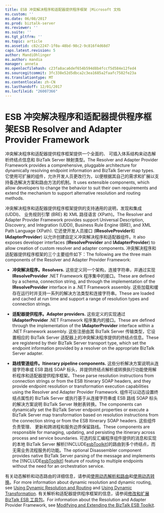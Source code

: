 ```yaml
---
title: ESB 冲突解决程序和适配器提供程序框架 |Microsoft 文档
ms.custom: ''
ms.date: 06/08/2017
ms.prod: biztalk-server
ms.reviewer: ''
ms.suite: ''
ms.tgt_pltfrm: ''
ms.topic: article
ms.assetid: c82c2247-1f0a-48bd-98c2-9c816f4d68d7
caps.latest.revision: 5
author: MandiOhlinger
ms.author: mandia
manager: anneta
ms.openlocfilehash: c23fa8aca6def654b594d8b4fccf5d584e12fed4
ms.sourcegitcommit: 3fc338e52d5dbca2c3ea1685a2faafc7582fe23a
ms.translationtype: MT
ms.contentlocale: zh-CN
ms.lasthandoff: 12/01/2017
ms.locfileid: "26007366"
---
```

# <a name="esb-resolver-and-adapter-provider-framework"></a><span data-ttu-id="5e591-102">ESB 冲突解决程序和适配器提供程序框架</span><span class="sxs-lookup"><span data-stu-id="5e591-102">ESB Resolver and Adapter Provider Framework</span></span>
<span data-ttu-id="5e591-103">冲突解决程序和适配器提供程序框架提供一个全面的、 可插入体系结构来动态解析终结点信息和 BizTalk Server 映射类型。</span><span class="sxs-lookup"><span data-stu-id="5e591-103">The Resolver and Adapter Provider Framework provides a comprehensive, pluggable architecture for dynamically resolving endpoint information and BizTalk Server map types.</span></span> <span data-ttu-id="5e591-104">它使用可扩展的组件，允许开发人员更改行为，以便根据其自己的需求和扩展以支持备选解决方案和路由方法的机制。</span><span class="sxs-lookup"><span data-stu-id="5e591-104">It uses extensible components, which allow developers to change the behavior to suit their own requirements and extend the mechanism to support alternative resolution and routing methods.</span></span>  
  
 <span data-ttu-id="5e591-105">冲突解决程序和适配器提供程序框架提供的支持通用的说明，发现和集成 (UDDI)、 业务规则引擎 (BRE) 和 XML 路径语言 (XPath)。</span><span class="sxs-lookup"><span data-stu-id="5e591-105">The Resolver and Adapter Provider Framework provides support Universal Description, Discovery, and Integration (UDDI), Business Rule Engine (BRE), and XML Path Language (XPath).</span></span> <span data-ttu-id="5e591-106">它还使开发人员接口 (**IResolveProvider**和**IAdapterProvider**) 以允许创建自定义冲突解决程序和适配器组件。</span><span class="sxs-lookup"><span data-stu-id="5e591-106">It also exposes developer interfaces (**IResolveProvider** and **IAdapterProvider**) to allow creation of custom resolver and adapter components.</span></span> <span data-ttu-id="5e591-107">冲突解决程序和适配器提供程序框架的三个主要组件如下：</span><span class="sxs-lookup"><span data-stu-id="5e591-107">The following are the three main components of the Resolver and Adapter Provider Framework:</span></span>  
  
-   <span data-ttu-id="5e591-108">**冲突解决程序。**</span><span class="sxs-lookup"><span data-stu-id="5e591-108">**Resolvers.**</span></span> <span data-ttu-id="5e591-109">这些定义同一个架构，连接字符串，并通过实现**IResolveProvider** .NET Framework 程序集中的接口。</span><span class="sxs-lookup"><span data-stu-id="5e591-109">These are defined by a schema, connection string, and through the implementation of the **IResolveProvider** interface in a .NET Framework assembly.</span></span> <span data-ttu-id="5e591-110">这些加载和缓存在运行时并支持一系列的解决方法类型和连接字符串。</span><span class="sxs-lookup"><span data-stu-id="5e591-110">These are loaded and cached at run time and support a range of resolution types and connection strings.</span></span>  
  
-   <span data-ttu-id="5e591-111">**适配器提供程序。**</span><span class="sxs-lookup"><span data-stu-id="5e591-111">**Adapter providers.**</span></span> <span data-ttu-id="5e591-112">这些定义的实现通过**IAdapterProvider** .NET Framework 程序集内的接口。</span><span class="sxs-lookup"><span data-stu-id="5e591-112">These are defined through the implementation of the **IAdapterProvider** interface within a .NET Framework assembly.</span></span> <span data-ttu-id="5e591-113">这些注册由其 BizTalk Server 传输类型，它设置相应的 BizTalk Server 适配器上的冲突解决程序提供的终结点信息。</span><span class="sxs-lookup"><span data-stu-id="5e591-113">These are registered by their BizTalk Server transport type, which set the endpoint information provided by a resolver on the appropriate BizTalk Server adapter.</span></span>  
  
-   <span data-ttu-id="5e591-114">**路线管道组件。**</span><span class="sxs-lookup"><span data-stu-id="5e591-114">**Itinerary pipeline components.**</span></span> <span data-ttu-id="5e591-115">这些分析解决方案说明从连接字符串或 ESB 路线 SOAP 标头，并提供终结点解析或转换执行功能使用解析程序和适配器提供程序框架。</span><span class="sxs-lookup"><span data-stu-id="5e591-115">These parse resolution instructions from connection strings or from the ESB Itinerary SOAP headers, and they provide endpoint resolution or transformation execution capabilities using the Resolver and Adapter Provider Framework.</span></span> <span data-ttu-id="5e591-116">组件可以动态设置终结点属性的 BizTalk Server 或执行基于从连接字符串或 ESB 路线 SOAP 标头的解决方案说明 BizTalk Server 映射表转换。</span><span class="sxs-lookup"><span data-stu-id="5e591-116">The components can dynamically set the BizTalk Server endpoint properties or execute a BizTalk Server map transformation based on resolution instructions from the connection string or from the ESB Itinerary SOAP headers.</span></span> <span data-ttu-id="5e591-117">这些组件负责管理、 更新和跨进程和服务边界保留路线。</span><span class="sxs-lookup"><span data-stu-id="5e591-117">These components are responsible for managing, updating, and persisting the itinerary across process and service boundaries.</span></span> <span data-ttu-id="5e591-118">可选的反汇编程序组件提供的消息和实现的本地 BizTalk Server 解析[!INCLUDE[esbToolkit](../includes/esbtoolkit-md.md)]的路由到多个终结点，而无需业务流程服务的功能。</span><span class="sxs-lookup"><span data-stu-id="5e591-118">The optional Disassembler component provides native BizTalk Server parsing of the message and implements the [!INCLUDE[esbToolkit](../includes/esbtoolkit-md.md)] feature of routing to multiple endpoints without the need for an orchestration service.</span></span>  
  
 <span data-ttu-id="5e591-119">有关动态解析和动态路由的详细信息，请参阅[使用动态解析和路由](../esb-toolkit/using-dynamic-resolution-and-routing.md)和[使用动态转换](../esb-toolkit/using-dynamic-transformation.md)。</span><span class="sxs-lookup"><span data-stu-id="5e591-119">For more information about dynamic resolution and dynamic routing, see [Using Dynamic Resolution and Routing](../esb-toolkit/using-dynamic-resolution-and-routing.md) and [Using Dynamic Transformation](../esb-toolkit/using-dynamic-transformation.md).</span></span> <span data-ttu-id="5e591-120">有关解析和适配器提供程序框架的信息，请参阅[修改和扩展 BizTalk ESB 工具包](../esb-toolkit/modifying-and-extending-the-biztalk-esb-toolkit.md)。</span><span class="sxs-lookup"><span data-stu-id="5e591-120">For information about the Resolution and Adapter Provider Framework, see [Modifying and Extending the BizTalk ESB Toolkit](../esb-toolkit/modifying-and-extending-the-biztalk-esb-toolkit.md).</span></span>